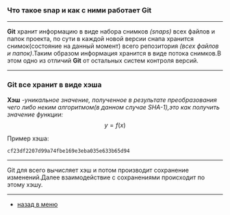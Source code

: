### Что такое snap и как с ними работает Git

---

**Git** хранит информацию в виде набора снимков *(snaps)* всех файлов и папок проекта, по сути в каждой новой версии снапа хранится снимок(состояние на данный момент) всего репозитория *(всех файлов и папок)*.Таким образом информация хранится в виде потока снимков.В этом одно из отличий **Git** от остальных систем контроля версий.

---
### Git все хранит в виде хэша
**Хэш** *-уникальное значение, полученное в результате преобразования чего либо неким алгоритмом(в данном случае SHA-1),это как получить значение функции:*
$$
y = f(x)
$$

Пример хэша:

    cf23df2207d99a74fbe169e3eba035e633b65d94

---

Git для всего вычисляет хэш и потом производит сохранение изменений.Далее взаимодействие с сохранениями происходит по этому хэшу.

---

* [назад в меню](./readme.md "назад в меню")